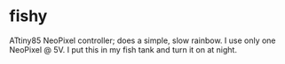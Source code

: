 # fishy

ATtiny85 NeoPixel controller; does a simple, slow rainbow.  I use only one NeoPixel @ 5V.  I put this in my fish tank and turn it on at night.
